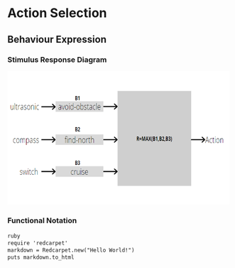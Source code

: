 # Action Selection

## Behaviour Expression

### Stimulus Response Diagram

<div>
<img src="./img/stimulus response.PNG" width="500" height="300"/>
</div>

### Functional Notation

```
ruby
require 'redcarpet'
markdown = Redcarpet.new("Hello World!")
puts markdown.to_html
```
